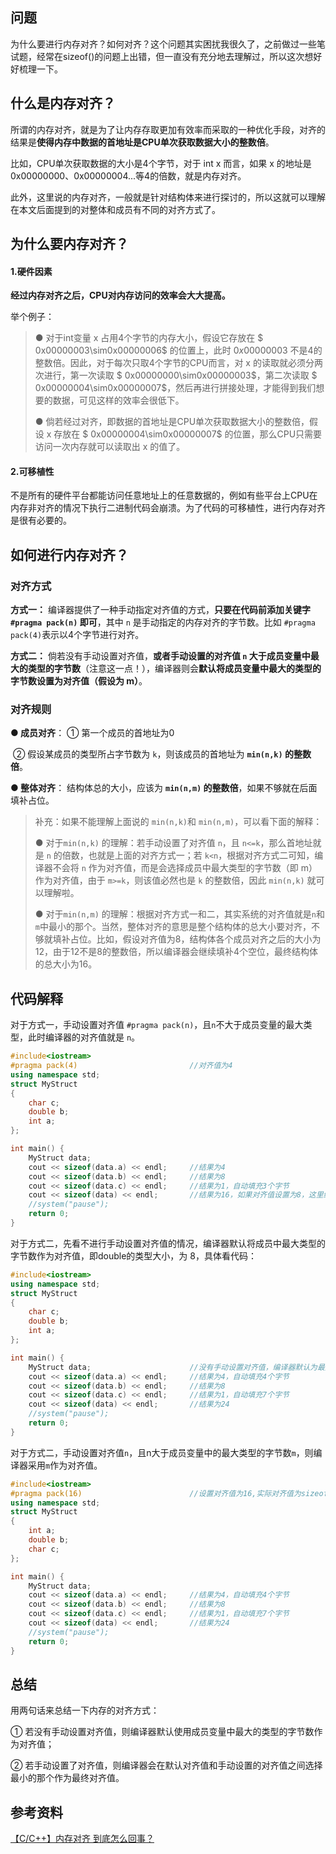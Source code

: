 ## 问题

为什么要进行内存对齐？如何对齐？这个问题其实困扰我很久了，之前做过一些笔试题，经常在sizeof()的问题上出错，但一直没有充分地去理解过，所以这次想好好梳理一下。



## 什么是内存对齐？

所谓的内存对齐，就是为了让内存存取更加有效率而采取的一种优化手段，对齐的结果是**使得内存中数据的首地址是CPU单次获取数据大小的整数倍**。

比如，CPU单次获取数据的大小是4个字节，对于 int x 而言，如果 x 的地址是0x00000000、0x00000004...等4的倍数，就是内存对齐。

此外，这里说的内存对齐，一般就是针对结构体来进行探讨的，所以这就可以理解在本文后面提到的对整体和成员有不同的对齐方式了。



## 为什么要内存对齐？

#### 1.硬件因素

**经过内存对齐之后，CPU对内存访问的效率会大大提高。**

举个例子： 

> ● 对于int变量 x 占用4个字节的内存大小，假设它存放在 $ 0x00000003\sim0x00000006$ 的位置上，此时 $0x00000003$ 不是4的整数倍。因此，对于每次只取4个字节的CPU而言，对 x 的读取就必须分两次进行，第一次读取 $ 0x00000000\sim0x00000003$，第二次读取 $ 0x00000004\sim0x00000007$，然后再进行拼接处理，才能得到我们想要的数据，可见这样的效率会很低下。
>
> ● 倘若经过对齐，即数据的首地址是CPU单次获取数据大小的整数倍，假设 x 存放在 $ 0x00000004\sim0x00000007$ 的位置，那么CPU只需要访问一次内存就可以读取出 x 的值了。

#### 2.可移植性

不是所有的硬件平台都能访问任意地址上的任意数据的，例如有些平台上CPU在内存非对齐的情况下执行二进制代码会崩溃。为了代码的可移植性，进行内存对齐是很有必要的。



## 如何进行内存对齐？

### 对齐方式

**方式一：** 编译器提供了一种手动指定对齐值的方式，**只要在代码前添加关键字 `#pragma pack(n)` 即可**，其中 `n` 是手动指定的内存对齐的字节数。比如 `#pragma pack(4)`表示以4个字节进行对齐。

**方式二：** 倘若没有手动设置对齐值，**或者手动设置的对齐值 `n` 大于成员变量中最大的类型的字节数**（注意这一点！），编译器则会**默认将成员变量中最大的类型的字节数设置为对齐值（假设为 m）**。

### 对齐规则

**● 成员对齐**：	 ① 第一个成员的首地址为0

​							② 假设某成员的类型所占字节数为 `k`，则该成员的首地址为 **`min(n,k)` 的整数倍**。

**● 整体对齐**：	 结构体总的大小，应该为 **`min(n,m)` 的整数倍**，如果不够就在后面填补占位。

> 补充：如果不能理解上面说的 `min(n,k)`和 `min(n,m)`，可以看下面的解释：
>
> ● 对于`min(n,k)` 的理解：若手动设置了对齐值 `n`，且 `n<=k`，那么首地址就是 `n` 的倍数，也就是上面的对齐方式一；若 `k<n`，根据对齐方式二可知，编译器不会将 `n` 作为对齐值，而是会选择成员中最大类型的字节数（即 m）作为对齐值，由于 `m>=k`，则该值必然也是 `k` 的整数倍，因此 `min(n,k)` 就可以理解啦。
>
> ● 对于`min(n,m)` 的理解：根据对齐方式一和二，其实系统的对齐值就是`n`和`m`中最小的那个。当然，整体对齐的意思是整个结构体的总大小要对齐，不够就填补占位。比如，假设对齐值为8，结构体各个成员对齐之后的大小为12，由于12不是8的整数倍，所以编译器会继续填补4个空位，最终结构体的总大小为16。



## 代码解释

对于方式一，手动设置对齐值 `#pragma pack(n)`，且`n`不大于成员变量的最大类型，此时编译器的对齐值就是 `n`。

```C++
#include<iostream>
#pragma pack(4)							//对齐值为4
using namespace std;
struct MyStruct
{
	char c;
	double b;
	int a;
};

int main() {
	MyStruct data;
    cout << sizeof(data.a) << endl;		//结果为4
	cout << sizeof(data.b) << endl;		//结果为8
	cout << sizeof(data.c) << endl;		//结果为1，自动填充3个字节
	cout << sizeof(data) << endl;		//结果为16，如果对齐值设置为8，这里结果就是24
	//system("pause");
	return 0;
}

```

对于方式二，先看不进行手动设置对齐值的情况，编译器默认将成员中最大类型的字节数作为对齐值，即double的类型大小，为 8，具体看代码：

```C++
#include<iostream>
using namespace std;
struct MyStruct
{
	char c;
	double b;
	int a;
};

int main() {
	MyStruct data;						//没有手动设置对齐值，编译器默认为最大类型字节数，即8
    cout << sizeof(data.a) << endl;		//结果为4，自动填充4个字节
	cout << sizeof(data.b) << endl;		//结果为8
	cout << sizeof(data.c) << endl;		//结果为1，自动填充7个字节
	cout << sizeof(data) << endl;		//结果为24
	//system("pause");
	return 0;
}
```

对于方式二，手动设置对齐值`n`，且n大于成员变量中的最大类型的字节数`m`，则编译器采用`m`作为对齐值。

```C++
#include<iostream>
#pragma pack(16)						//设置对齐值为16,实际对齐值为sizeof(double)=8
using namespace std;
struct MyStruct
{
	int a;
	double b;
	char c;
};

int main() {
	MyStruct data;
	cout << sizeof(data.a) << endl;		//结果为4，自动填充4个字节
	cout << sizeof(data.b) << endl;		//结果为8
	cout << sizeof(data.c) << endl;		//结果为1，自动填充7个字节
	cout << sizeof(data) << endl;		//结果为24
	//system("pause");
	return 0;
}
```



## 总结

用两句话来总结一下内存的对齐方式：

① 若没有手动设置对齐值，则编译器默认使用成员变量中最大的类型的字节数作为对齐值；

② 若手动设置了对齐值，则编译器会在默认对齐值和手动设置的对齐值之间选择最小的那个作为最终对齐值。



## 参考资料

[【C/C++】内存对齐 到底怎么回事？](https://zhuanlan.zhihu.com/p/101140160)